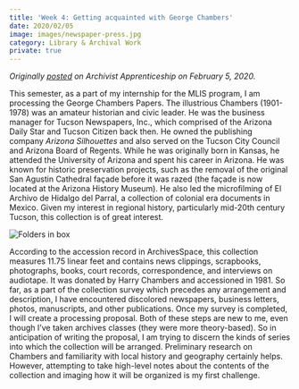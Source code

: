 ```yaml
---
title: 'Week 4: Getting acquainted with George Chambers'
date: 2020/02/05
image: images/newspaper-press.jpg
category: Library & Archival Work
private: true
---
```


_Originally [posted](https://archivistapprenticeship.wordpress.com/2020/02/05/getting-acquainted-with-george-chambers/) on Archivist Apprenticeship on February 5, 2020._

This semester, as a part of my internship for the MLIS program, I am processing the George Chambers Papers. The illustrious Chambers (1901-1978) was an amateur historian and civic leader. He was the business manager for Tucson Newspapers, Inc., which comprised of the Arizona Daily Star and Tucson Citizen back then. He owned the publishing company *Arizona Silhouettes* and also served on the Tucson City Council and Arizona Board of Regents. While he was originally born in Kansas, he attended the University of Arizona and spent his career in Arizona. He was known for historic preservation projects, such as the removal of the original San Agustin Cathedral façade before it was razed (the façade is now located at the Arizona History Museum). He also led the microfilming of El Archivo de Hidalgo del Parral, a collection of colonial era documents in Mexico. Given my interest in regional history, particularly mid-20th century Tucson, this collection is of great interest.

![Folders in box](images/folders-in-a-box.jpg)

According to the accession record in ArchivesSpace, this collection measures 11.75 linear feet and contains news clippings, scrapbooks, photographs, books, court records, correspondence, and interviews on audiotape. It was donated by Harry Chambers and accessioned in 1981. So far, as a part of the collection survey which precedes any arrangement and description, I have encountered discolored newspapers, business letters, photos, manuscripts, and other publications. Once my survey is completed, I will create a processing proposal. Both of these steps are new to me, even though I’ve taken archives classes (they were more theory-based). So in anticipation of writing the proposal, I am trying to discern the kinds of series into which the collection will be arranged. Preliminary research on Chambers and familiarity with local history and geography certainly helps. However, attempting to take high-level notes about the contents of the collection and imaging how it will be organized is my first challenge.
